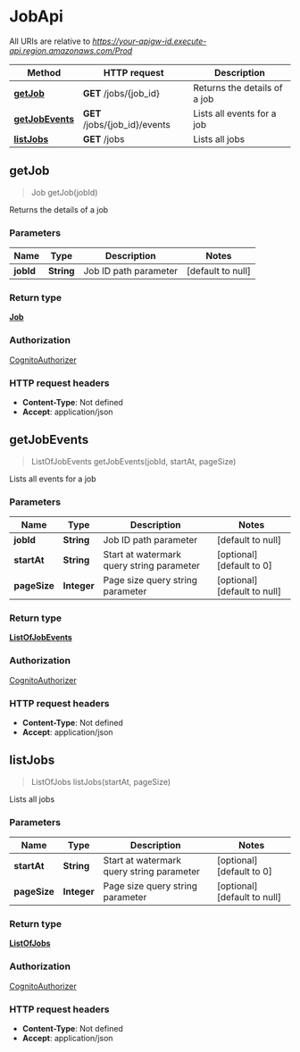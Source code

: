 # JobApi

All URIs are relative to *https://your-apigw-id.execute-api.region.amazonaws.com/Prod*

Method | HTTP request | Description
------------- | ------------- | -------------
[**getJob**](JobApi.md#getJob) | **GET** /jobs/{job_id} | Returns the details of a job
[**getJobEvents**](JobApi.md#getJobEvents) | **GET** /jobs/{job_id}/events | Lists all events for a job
[**listJobs**](JobApi.md#listJobs) | **GET** /jobs | Lists all jobs


<a name="getJob"></a>
## **getJob**
> Job getJob(jobId)

Returns the details of a job

### Parameters

Name | Type | Description  | Notes
------------- | ------------- | ------------- | -------------
 **jobId** | **String**| Job ID path parameter | [default to null]

### Return type

[**Job**](../Models/Job.md)

### Authorization

[CognitoAuthorizer](../README.md#CognitoAuthorizer)

### HTTP request headers

- **Content-Type**: Not defined
- **Accept**: application/json

<a name="getJobEvents"></a>
## **getJobEvents**
> ListOfJobEvents getJobEvents(jobId, startAt, pageSize)

Lists all events for a job

### Parameters

Name | Type | Description  | Notes
------------- | ------------- | ------------- | -------------
 **jobId** | **String**| Job ID path parameter | [default to null]
 **startAt** | **String**| Start at watermark query string parameter | [optional] [default to 0]
 **pageSize** | **Integer**| Page size query string parameter | [optional] [default to null]

### Return type

[**ListOfJobEvents**](../Models/ListOfJobEvents.md)

### Authorization

[CognitoAuthorizer](../README.md#CognitoAuthorizer)

### HTTP request headers

- **Content-Type**: Not defined
- **Accept**: application/json

<a name="listJobs"></a>
## **listJobs**
> ListOfJobs listJobs(startAt, pageSize)

Lists all jobs

### Parameters

Name | Type | Description  | Notes
------------- | ------------- | ------------- | -------------
 **startAt** | **String**| Start at watermark query string parameter | [optional] [default to 0]
 **pageSize** | **Integer**| Page size query string parameter | [optional] [default to null]

### Return type

[**ListOfJobs**](../Models/ListOfJobs.md)

### Authorization

[CognitoAuthorizer](../README.md#CognitoAuthorizer)

### HTTP request headers

- **Content-Type**: Not defined
- **Accept**: application/json

